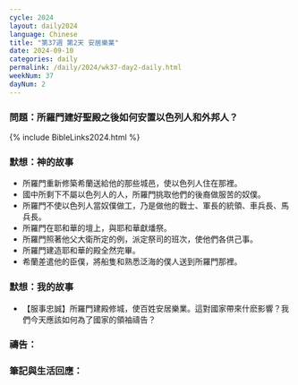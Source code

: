 ```yaml
---
cycle: 2024
layout: daily2024
language: Chinese
title: "第37週 第2天 安居樂業"
date: 2024-09-10
categories: daily
permalink: /daily/2024/wk37-day2-daily.html
weekNum: 37
dayNum: 2
---
```


### 問題：所羅門建好聖殿之後如何安置以色列人和外邦人？
 
{% include BibleLinks2024.html %}

### 默想：神的故事
+ 所羅門重新修築希蘭送給他的那些城邑，使以色列人住在那裡。 
+ 國中所剩下不屬以色列人的人，所羅門挑取他們的後裔做服苦的奴僕。 
+ 所羅門不使以色列人當奴僕做工，乃是做他的戰士、軍長的統領、車兵長、馬兵長。 
+ 所羅門在耶和華的壇上，與耶和華獻燔祭。 
+ 所羅門照著他父大衛所定的例，派定祭司的班次，使他們各供己事。 
+ 所羅門建造耶和華的殿全然完畢。 
+ 希蘭差遣他的臣僕，將船隻和熟悉泛海的僕人送到所羅門那裡。 

### 默想：我的故事
+ 【服事忠誠】所羅門建殿修城，使百姓安居樂業。這對國家帶來什麽影響？我們今天應該如何為了國家的領袖禱告？ 

### 禱告：

### 筆記與生活回應：
